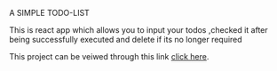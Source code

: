 A SIMPLE TODO-LIST

This is react app which allows you to input your todos ,checked it after being successfully executed and delete if its no longer required

This project can be veiwed through this link [click here](https://stellar-halva-d21eac.netlify.app/).

